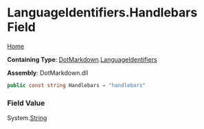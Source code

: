 # LanguageIdentifiers\.Handlebars Field

[Home](../../../README.md)

**Containing Type**: [DotMarkdown](../../README.md)\.[LanguageIdentifiers](../README.md)

**Assembly**: DotMarkdown\.dll

```csharp
public const string Handlebars = "handlebars"
```

### Field Value

System\.[String](https://docs.microsoft.com/en-us/dotnet/api/system.string)
